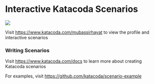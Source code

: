# Interactive Katacoda Scenarios

[![](http://shields.katacoda.com/katacoda/mubassirhayat/count.svg)](https://www.katacoda.com/mubassirhayat "Get your profile on Katacoda.com")

Visit https://www.katacoda.com/mubassirhayat to view the profile and interactive scenarios

### Writing Scenarios
Visit https://www.katacoda.com/docs to learn more about creating Katacoda scenarios

For examples, visit https://github.com/katacoda/scenario-example
